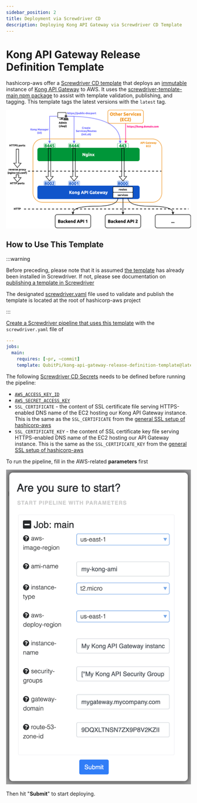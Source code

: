 ```yaml
---
sidebar_position: 2
title: Deployment via Screwdriver CD
description: Deploying Kong API Gateway via Screwdriver CD Template
---
```


[//]: # (Copyright Jiaqi Liu)

[//]: # (Licensed under the Apache License, Version 2.0 &#40;the "License"&#41;;)
[//]: # (you may not use this file except in compliance with the License.)
[//]: # (You may obtain a copy of the License at)

[//]: # (    http://www.apache.org/licenses/LICENSE-2.0)

[//]: # (Unless required by applicable law or agreed to in writing, software)
[//]: # (distributed under the License is distributed on an "AS IS" BASIS,)
[//]: # (WITHOUT WARRANTIES OR CONDITIONS OF ANY KIND, either express or implied.)
[//]: # (See the License for the specific language governing permissions and)
[//]: # (limitations under the License.)

Kong API Gateway Release Definition Template
============================================

hashicorp-aws offer a [Screwdriver CD template] that deploys an [immutable][Immutable Infrastructure] instance of
[Kong API Gateway] to AWS. It uses the [screwdriver-template-main npm package] to assist with template validation,
publishing, and tagging. This template tags the latest versions with the `latest` tag.

![Error loading kong-ports-diagram.png](img/kong-ports-diagram.png)

How to Use This Template
------------------------

:::warning

Before preceding, please note that it is assumed
[the template](https://github.com/QubitPi/hashicorp-aws/tree/master/adaptors/screwdriver-cd/templates/kong-api-gateway-sd-template.yaml)
has already been installed in Screwdriver. If not, please see documentation on
[publishing a template in Screwdriver]

The designated [screwdriver.yaml](https://github.com/QubitPi/hashicorp-aws/tree/master/screwdriver.yaml) file used to
validate and publish the template is located at the root of hashicorp-aws project

:::

[Create a Screwdriver pipeline that uses this template][Screwdriver - create pipeline from template] with the
`screwdriver.yaml` file of

```yaml
---
jobs:
  main:
    requires: [~pr, ~commit]
    template: QubitPi/kong-api-gateway-release-definition-template@latest
```

The following [Screwdriver CD Secrets] needs to be defined before running the pipeline:

- [`AWS_ACCESS_KEY_ID`](../setup#aws)
- [`AWS_SECRET_ACCESS_KEY`](../setup#aws)
- `SSL_CERTIFICATE` - the content of SSL certificate file serving HTTPS-enabled DNS name of the EC2 hosting our Kong
  API Gateway instance. This is the same as the `SSL_CERTIFICATE` from the [general SSL setup of hashicorp-aws]
- `SSL_CERTIFICATE_KEY` - the content of SSL certificate key file serving HTTPS-enabled DNS name of the EC2 hosting our
  API Gateway instance. This is the same as the `SSL_CERTIFICATE_KEY` from the [general SSL setup of hashicorp-aws]

To run the pipeline, fill in the AWS-related **parameters** first

![Error kong-api-gateway-release-definition-template-parameters.png](img/kong-api-gateway-release-definition-template-parameters.png)

Then hit "**Submit**" to start deploying.

[general SSL setup of hashicorp-aws]: https://qubitpi.github.io/hashicorp-aws/docs/setup#ssl

[Immutable Infrastructure]: https://www.hashicorp.com/resources/what-is-mutable-vs-immutable-infrastructure

[Kong API Gateway]: https://qubitpi.github.io/docs.konghq.com/

[publishing a template in Screwdriver]: https://qubitpi.github.io/screwdriver-cd-guide/user-guide/templates#publishing-a-template

[screwdriver-template-main npm package]: https://github.com/QubitPi/screwdriver-cd-template-main
[Screwdriver - create pipeline from template]: https://qubitpi.github.io/screwdriver-cd-guide/user-guide/templates#using-a-template
[Screwdriver CD Secrets]: https://qubitpi.github.io/screwdriver-cd-guide/user-guide/configuration/secrets
[Screwdriver CD template]: https://qubitpi.github.io/screwdriver-cd-guide/user-guide/templates
